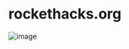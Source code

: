 # rockethacks.org
![image](https://github.com/user-attachments/assets/7056bd34-1d44-4bde-8d68-6ab377a375e9)
